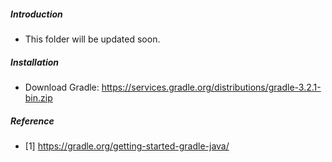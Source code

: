 ##### Introduction
- This folder will be updated soon. 

##### Installation
- Download Gradle: https://services.gradle.org/distributions/gradle-3.2.1-bin.zip

##### Reference
- [1] https://gradle.org/getting-started-gradle-java/
